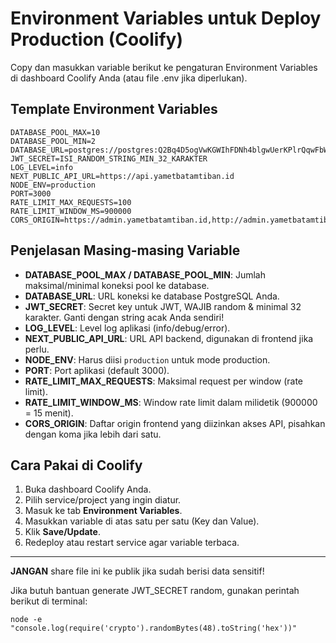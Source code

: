 # Environment Variables untuk Deploy Production (Coolify)

Copy dan masukkan variable berikut ke pengaturan Environment Variables di dashboard Coolify Anda (atau file .env jika diperlukan).

## Template Environment Variables

```
DATABASE_POOL_MAX=10
DATABASE_POOL_MIN=2
DATABASE_URL=postgres://postgres:Q2Bq4D5ogVwKGWIhFDNh4blgwUerKPlrQqwFbWvAAjWj9sdMZpJKcmFmO15Zyv1l@scggcko80sk8gkg00ckogs0c:5432/postgres
JWT_SECRET=ISI_RANDOM_STRING_MIN_32_KARAKTER
LOG_LEVEL=info
NEXT_PUBLIC_API_URL=https://api.yametbatamtiban.id
NODE_ENV=production
PORT=3000
RATE_LIMIT_MAX_REQUESTS=100
RATE_LIMIT_WINDOW_MS=900000
CORS_ORIGIN=https://admin.yametbatamtiban.id,http://admin.yametbatamtiban.id
```

## Penjelasan Masing-masing Variable

- **DATABASE_POOL_MAX / DATABASE_POOL_MIN**: Jumlah maksimal/minimal koneksi pool ke database.
- **DATABASE_URL**: URL koneksi ke database PostgreSQL Anda.
- **JWT_SECRET**: Secret key untuk JWT, WAJIB random & minimal 32 karakter. Ganti dengan string acak Anda sendiri!
- **LOG_LEVEL**: Level log aplikasi (info/debug/error).
- **NEXT_PUBLIC_API_URL**: URL API backend, digunakan di frontend jika perlu.
- **NODE_ENV**: Harus diisi `production` untuk mode production.
- **PORT**: Port aplikasi (default 3000).
- **RATE_LIMIT_MAX_REQUESTS**: Maksimal request per window (rate limit).
- **RATE_LIMIT_WINDOW_MS**: Window rate limit dalam milidetik (900000 = 15 menit).
- **CORS_ORIGIN**: Daftar origin frontend yang diizinkan akses API, pisahkan dengan koma jika lebih dari satu.

## Cara Pakai di Coolify
1. Buka dashboard Coolify Anda.
2. Pilih service/project yang ingin diatur.
3. Masuk ke tab **Environment Variables**.
4. Masukkan variable di atas satu per satu (Key dan Value).
5. Klik **Save/Update**.
6. Redeploy atau restart service agar variable terbaca.

---

**JANGAN** share file ini ke publik jika sudah berisi data sensitif!

Jika butuh bantuan generate JWT_SECRET random, gunakan perintah berikut di terminal:
```
node -e "console.log(require('crypto').randomBytes(48).toString('hex'))"
``` 